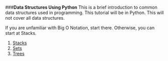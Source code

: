 ###**Data Structures Using Python**
This is a brief introduction to common data structures used in programming. This tutorial will be in Python. This will not cover all data structures. 

If you are unfamiliar with Big O Notation, start there. Otherwise, you can start at Stacks.

1. [Stacks](1-Stacks.md)
2. [Sets](2-Sets.md)
3. [Trees](3-Trees.md)



